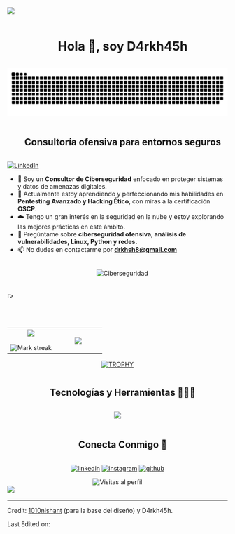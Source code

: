 <!--horizontal divider(gradiant)-->
<img src="https://user-images.githubusercontent.com/73097560/115834477-dbab4500-a447-11eb-908a-139a6edaec5c.gif">

<!--h1 without bottom border-->
<div id="user-content-toc">
  <ul align="center">
    <summary><h1 style="display: inline-block">Hola 👋, soy D4rkh45h</h1></summary>
  </ul>
</div>

<!--- snake -->
<div align="center">
  <img  src="https://raw.githubusercontent.com/platane/snk/output/github-contribution-grid-snake.svg"
       alt="snake" />
</div>


<!--h2 without bottom border-->
<div id="user-content-toc">
  <ul align="center">
    <summary><h2 style="display: inline-block">Consultoría ofensiva para entornos seguros</h2></summary>
  </ul>
</div>

<!--Intro start-->
<p align="left">
  <a href="https://www.linkedin.com/in/pedro-jos%C3%A9-461479353/" target="_blank">
    <img src="https://img.shields.io/badge/-LinkedIn-0077B5?style=for-the-badge&logo=linkedin&logoColor=white" alt="LinkedIn" />
  </a>
</p>

- 🔭 Soy un **Consultor de Ciberseguridad** enfocado en proteger sistemas y datos de amenazas digitales.
- 🌱 Actualmente estoy aprendiendo y perfeccionando mis habilidades en **Pentesting Avanzado y Hacking Ético**, con miras a la certificación **OSCP**.
- ☁️ Tengo un gran interés en la seguridad en la nube y estoy explorando las mejores prácticas en este ámbito.
- 💬 Pregúntame sobre **ciberseguridad ofensiva, análisis de vulnerabilidades, Linux, Python y redes.**
- 📫 No dudes en contactarme por **drkhsh8@gmail.com**
<br>
<img align="right" alt="Ciberseguridad" width="300" src="https://media.giphy.com/media/L95W4wv8nnb9K/giphy.gif"><br><br><br>r><br><br><br><br>
<!--Intro end-->


<!--- stats & Trophy (start) -->
<p align="center">
  <!--- stats (start) -->
<table align="center">
<tr border="none">
<td width="50%" align="center">

  <img  align="center"  src="https://github-readme-stats.vercel.app/api?username=D4rkh45h&theme=dark&show_icons=true&count_private=true&locale=es" />
  <br></br>
  <img  title="🔥 Get streak stats for your profile at git.io/streak-stats" alt="Mark streak" src="https://github-readme-streak-stats.herokuapp.com/?user=D4rkh45h&theme=dark&hide_border=false" />
</td>

<td width="50%" align="center">

  <img  align="center"  src="https://github-readme-stats.anuraghazra1.vercel.app/api/top-langs/?username=D4rkh45h&theme=dark&hide_border=false&no-bg=true&no-frame=true&langs_count=10&locale=es"/>

  </td>
</tr>
</table>
<!--- stats (end) -->

<!--- trophy (start) -->
<div align=center>
  <a href="https://github.com/ryo-ma/github-profile-trophy" title="Go to Source">
      <img align="center" width=84% src="https://github-profile-trophy.vercel.app/?username=D4rkh45h&theme=radical&row=1&column=7&margin-h=15&margin-w=5&no-bg=true" alt="TROPHY" />
    </a>
</div>
<!--- trophy (start) -->

</p>
<!--- stats (end) -->


<!--h1 without bottom border-->
<div id="user-content-toc">
  <ul align="center">
    <summary><h2 style="display: inline-block">Tecnologías y Herramientas 👨🏻‍💻</h2></summary>
  </ul>
</div>
<!--tech stack icons-->
<p align="center">
  <a href="https://skillicons.dev">
    <img src="https://skillicons.dev/icons?i=linux,kali,python,cpp,js,mysql,docker,git,powershell,vim,postgres,mongodb,vscode,bash" />
  </a>
</p>


<!-- Connect with me -->
<!--h2 without bottom border-->
<div id="user-content-toc">
  <ul align="center">
    <summary><h2 style="display: inline-block">Conecta Conmigo 🤝</h2></summary>
  </ul>
</div>

<!--icons and links-->
<p align="center">
<a href="https://www.linkedin.com/in/pedro-jos%C3%A9-461479353/" target="blank"><img align="center" src="https://user-images.githubusercontent.com/88904952/234979284-68c11d7f-1acc-4f0c-ac78-044e1037d7b0.png" alt="linkedin" height="50" width="50" /></a>
<a href="https://www.instagram.com/og_pedr0/" target="blank"><img align="center" src="https://user-images.githubusercontent.com/88904952/234981169-2dd1e58f-4b7e-468c-8213-034ba62156c3.png" alt="instagram" height="50" width="50" /></a>
<a href="https://github.com/D4rkh45h" target="blank"><img align="center" src="https://raw.githubusercontent.com/rahuldkjain/github-profile-readme-generator/master/src/images/icons/Social/github.svg" alt="github" height="50" width="50" /></a>
</p>


<!--profile visit count-->
<div align="center">
  <img src="https://komarev.com/ghpvc/?username=D4rkh45h&label=Visitas%20al%20perfil&color=0e75b6&style=flat" alt="Visitas al perfil" />
</div>


<!--horizontal divider(gradiant)-->
<img src="https://user-images.githubusercontent.com/73097560/115834477-dbab4500-a447-11eb-908a-139a6edaec5c.gif">

----------------------------------------------------------------------
Credit: [1010nishant](https://github.com/1010nishant) (para la base del diseño) y D4rkh45h.

Last Edited on: <!-- Inserta la fecha actual aquí, por ejemplo: 20/05/2024 -->
